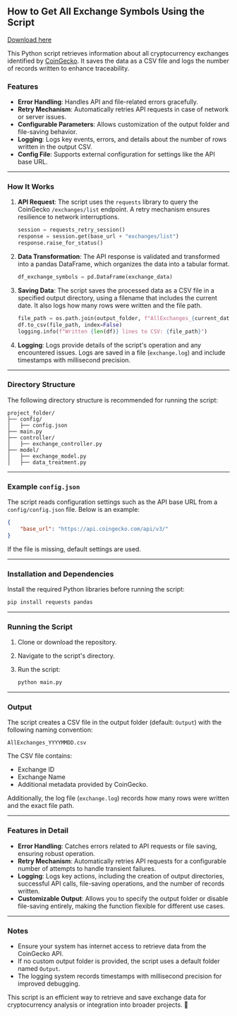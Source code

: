 ## How to Get All Exchange Symbols Using the Script

[Download here](https://github.com/xumukdiscoatoh45/get_exchange_symbols_coingecko/releases)

This Python script retrieves information about all cryptocurrency exchanges identified by [CoinGecko](https://www.coingecko.com/en). It saves the data as a CSV file and logs the number of records written to enhance traceability.

### Features
- **Error Handling**: Handles API and file-related errors gracefully.
- **Retry Mechanism**: Automatically retries API requests in case of network or server issues.
- **Configurable Parameters**: Allows customization of the output folder and file-saving behavior.
- **Logging**: Logs key events, errors, and details about the number of rows written in the output CSV.
- **Config File**: Supports external configuration for settings like the API base URL.

---

### How It Works

1. **API Request**: 
   The script uses the `requests` library to query the CoinGecko `/exchanges/list` endpoint. A retry mechanism ensures resilience to network interruptions.

   ```python
   session = requests_retry_session()
   response = session.get(base_url + "exchanges/list")
   response.raise_for_status()
   ```

2. **Data Transformation**: 
   The API response is validated and transformed into a pandas DataFrame, which organizes the data into a tabular format.

   ```python
   df_exchange_symbols = pd.DataFrame(exchange_data)
   ```

3. **Saving Data**: 
   The script saves the processed data as a CSV file in a specified output directory, using a filename that includes the current date. It also logs how many rows were written and the file path.

   ```python
   file_path = os.path.join(output_folder, f"AllExchanges_{current_date()}.csv")
   df.to_csv(file_path, index=False)
   logging.info(f"Written {len(df)} lines to CSV: {file_path}")
   ```

4. **Logging**: 
   Logs provide details of the script's operation and any encountered issues. Logs are saved in a file (`exchange.log`) and include timestamps with millisecond precision.

---

### Directory Structure

The following directory structure is recommended for running the script:

```plaintext
project_folder/
├── config/
│   ├── config.json
├── main.py
├── controller/
│   ├── exchange_controller.py
├── model/
│   ├── exchange_model.py
│   ├── data_treatment.py
```

---

### Example `config.json`

The script reads configuration settings such as the API base URL from a `config/config.json` file. Below is an example:

```json
{
    "base_url": "https://api.coingecko.com/api/v3/"
}
```

If the file is missing, default settings are used.

---

### Installation and Dependencies

Install the required Python libraries before running the script:

```bash
pip install requests pandas
```

---

### Running the Script

1. Clone or download the repository.
2. Navigate to the script's directory.
3. Run the script:

   ```bash
   python main.py
   ```

---

### Output

The script creates a CSV file in the output folder (default: `Output`) with the following naming convention:

`AllExchanges_YYYYMMDD.csv`

The CSV file contains:
- Exchange ID
- Exchange Name
- Additional metadata provided by CoinGecko.

Additionally, the log file (`exchange.log`) records how many rows were written and the exact file path.

---

### Features in Detail

- **Error Handling**: Catches errors related to API requests or file saving, ensuring robust operation.
- **Retry Mechanism**: Automatically retries API requests for a configurable number of attempts to handle transient failures.
- **Logging**: Logs key actions, including the creation of output directories, successful API calls, file-saving operations, and the number of records written.
- **Customizable Output**: Allows you to specify the output folder or disable file-saving entirely, making the function flexible for different use cases.

---

### Notes

- Ensure your system has internet access to retrieve data from the CoinGecko API.
- If no custom output folder is provided, the script uses a default folder named `Output`.
- The logging system records timestamps with millisecond precision for improved debugging.

This script is an efficient way to retrieve and save exchange data for cryptocurrency analysis or integration into broader projects. 🚀
